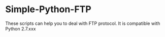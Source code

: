 # Simple-Python-FTP
These scripts can help you to deal with FTP protocol. It is compatible with Python 2.7.xxx

